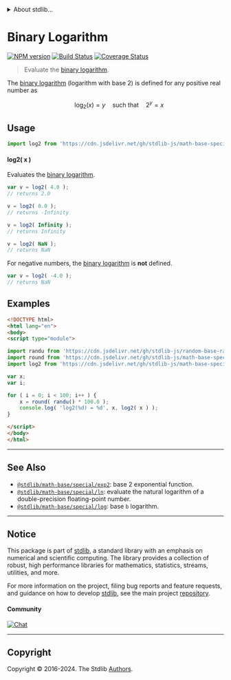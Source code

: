<!--

@license Apache-2.0

Copyright (c) 2018 The Stdlib Authors.

Licensed under the Apache License, Version 2.0 (the "License");
you may not use this file except in compliance with the License.
You may obtain a copy of the License at

   http://www.apache.org/licenses/LICENSE-2.0

Unless required by applicable law or agreed to in writing, software
distributed under the License is distributed on an "AS IS" BASIS,
WITHOUT WARRANTIES OR CONDITIONS OF ANY KIND, either express or implied.
See the License for the specific language governing permissions and
limitations under the License.

-->


<details>
  <summary>
    About stdlib...
  </summary>
  <p>We believe in a future in which the web is a preferred environment for numerical computation. To help realize this future, we've built stdlib. stdlib is a standard library, with an emphasis on numerical and scientific computation, written in JavaScript (and C) for execution in browsers and in Node.js.</p>
  <p>The library is fully decomposable, being architected in such a way that you can swap out and mix and match APIs and functionality to cater to your exact preferences and use cases.</p>
  <p>When you use stdlib, you can be absolutely certain that you are using the most thorough, rigorous, well-written, studied, documented, tested, measured, and high-quality code out there.</p>
  <p>To join us in bringing numerical computing to the web, get started by checking us out on <a href="https://github.com/stdlib-js/stdlib">GitHub</a>, and please consider <a href="https://opencollective.com/stdlib">financially supporting stdlib</a>. We greatly appreciate your continued support!</p>
</details>

# Binary Logarithm

[![NPM version][npm-image]][npm-url] [![Build Status][test-image]][test-url] [![Coverage Status][coverage-image]][coverage-url] <!-- [![dependencies][dependencies-image]][dependencies-url] -->

> Evaluate the [binary logarithm][binary-logarithm].

<section class="intro">

The [binary logarithm][binary-logarithm] (logarithm with base 2) is defined for any positive real number as

<!-- <equation class="equation" label="eq:binary_logarithm" align="center" raw="\quad \log_{2} \left( x \right) = y \quad \text{such that} \quad 2^y = x" alt="Equation for the binary logarithm."> -->

```math
\quad \log_{2} \left( x \right) = y \quad \text{such that} \quad 2^y = x
```

<!-- <div class="equation" align="center" data-raw-text="\quad \log_{2} \left( x \right) = y \quad \text{such that} \quad 2^y = x" data-equation="eq:binary_logarithm">
    <img src="https://cdn.jsdelivr.net/gh/stdlib-js/stdlib@8cb4d022f6163be6523964802725ed2a74f2497b/lib/node_modules/@stdlib/math/base/special/log2/docs/img/equation_binary_logarithm.svg" alt="Equation for the binary logarithm.">
    <br>
</div> -->

<!-- </equation> -->

</section>

<!-- /.intro -->



<section class="usage">

## Usage

```javascript
import log2 from 'https://cdn.jsdelivr.net/gh/stdlib-js/math-base-special-log2@v0.2.0-esm/index.mjs';
```

#### log2( x )

Evaluates the [binary logarithm][binary-logarithm].

```javascript
var v = log2( 4.0 );
// returns 2.0

v = log2( 0.0 );
// returns -Infinity

v = log2( Infinity );
// returns Infinity

v = log2( NaN );
// returns NaN
```

For negative numbers, the [binary logarithm][binary-logarithm] is **not** defined.

```javascript
var v = log2( -4.0 );
// returns NaN
```

</section>

<!-- /.usage -->

<section class="examples">

## Examples

<!-- eslint no-undef: "error" -->

```html
<!DOCTYPE html>
<html lang="en">
<body>
<script type="module">

import randu from 'https://cdn.jsdelivr.net/gh/stdlib-js/random-base-randu@esm/index.mjs';
import round from 'https://cdn.jsdelivr.net/gh/stdlib-js/math-base-special-round@esm/index.mjs';
import log2 from 'https://cdn.jsdelivr.net/gh/stdlib-js/math-base-special-log2@v0.2.0-esm/index.mjs';

var x;
var i;

for ( i = 0; i < 100; i++ ) {
    x = round( randu() * 100.0 );
    console.log( 'log2(%d) = %d', x, log2( x ) );
}

</script>
</body>
</html>
```

</section>

<!-- /.examples -->

<!-- Section for related `stdlib` packages. Do not manually edit this section, as it is automatically populated. -->

<section class="related">

* * *

## See Also

-   <span class="package-name">[`@stdlib/math-base/special/exp2`][@stdlib/math/base/special/exp2]</span><span class="delimiter">: </span><span class="description">base 2 exponential function.</span>
-   <span class="package-name">[`@stdlib/math-base/special/ln`][@stdlib/math/base/special/ln]</span><span class="delimiter">: </span><span class="description">evaluate the natural logarithm of a double-precision floating-point number.</span>
-   <span class="package-name">[`@stdlib/math-base/special/log`][@stdlib/math/base/special/log]</span><span class="delimiter">: </span><span class="description">base `b` logarithm.</span>

</section>

<!-- /.related -->

<!-- Section for all links. Make sure to keep an empty line after the `section` element and another before the `/section` close. -->


<section class="main-repo" >

* * *

## Notice

This package is part of [stdlib][stdlib], a standard library with an emphasis on numerical and scientific computing. The library provides a collection of robust, high performance libraries for mathematics, statistics, streams, utilities, and more.

For more information on the project, filing bug reports and feature requests, and guidance on how to develop [stdlib][stdlib], see the main project [repository][stdlib].

#### Community

[![Chat][chat-image]][chat-url]

---

## Copyright

Copyright &copy; 2016-2024. The Stdlib [Authors][stdlib-authors].

</section>

<!-- /.stdlib -->

<!-- Section for all links. Make sure to keep an empty line after the `section` element and another before the `/section` close. -->

<section class="links">

[npm-image]: http://img.shields.io/npm/v/@stdlib/math-base-special-log2.svg
[npm-url]: https://npmjs.org/package/@stdlib/math-base-special-log2

[test-image]: https://github.com/stdlib-js/math-base-special-log2/actions/workflows/test.yml/badge.svg?branch=v0.2.0
[test-url]: https://github.com/stdlib-js/math-base-special-log2/actions/workflows/test.yml?query=branch:v0.2.0

[coverage-image]: https://img.shields.io/codecov/c/github/stdlib-js/math-base-special-log2/main.svg
[coverage-url]: https://codecov.io/github/stdlib-js/math-base-special-log2?branch=main

<!--

[dependencies-image]: https://img.shields.io/david/stdlib-js/math-base-special-log2.svg
[dependencies-url]: https://david-dm.org/stdlib-js/math-base-special-log2/main

-->

[chat-image]: https://img.shields.io/gitter/room/stdlib-js/stdlib.svg
[chat-url]: https://app.gitter.im/#/room/#stdlib-js_stdlib:gitter.im

[stdlib]: https://github.com/stdlib-js/stdlib

[stdlib-authors]: https://github.com/stdlib-js/stdlib/graphs/contributors

[umd]: https://github.com/umdjs/umd
[es-module]: https://developer.mozilla.org/en-US/docs/Web/JavaScript/Guide/Modules

[deno-url]: https://github.com/stdlib-js/math-base-special-log2/tree/deno
[deno-readme]: https://github.com/stdlib-js/math-base-special-log2/blob/deno/README.md
[umd-url]: https://github.com/stdlib-js/math-base-special-log2/tree/umd
[umd-readme]: https://github.com/stdlib-js/math-base-special-log2/blob/umd/README.md
[esm-url]: https://github.com/stdlib-js/math-base-special-log2/tree/esm
[esm-readme]: https://github.com/stdlib-js/math-base-special-log2/blob/esm/README.md
[branches-url]: https://github.com/stdlib-js/math-base-special-log2/blob/main/branches.md

[binary-logarithm]: https://en.wikipedia.org/wiki/Binary_logarithm

<!-- <related-links> -->

[@stdlib/math/base/special/exp2]: https://github.com/stdlib-js/math-base-special-exp2/tree/esm

[@stdlib/math/base/special/ln]: https://github.com/stdlib-js/math-base-special-ln/tree/esm

[@stdlib/math/base/special/log]: https://github.com/stdlib-js/math-base-special-log/tree/esm

<!-- </related-links> -->

</section>

<!-- /.links -->
